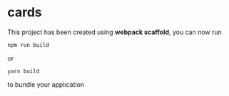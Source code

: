 # cards

This project has been created using **webpack scaffold**, you can now run

```
npm run build
```

or

```
yarn build
```

to bundle your application

